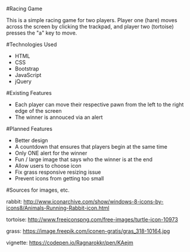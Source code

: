 #Racing Game

This is a simple racing game for two players.  Player one (hare) moves across the screen by clicking the trackpad, and player two (tortoise) presses the "a" key to move.


#Technologies Used

* HTML
* CSS
* Bootstrap
* JavaScript
* jQuery


#Existing Features

* Each player can move their respective pawn from the left to the right edge of the screen
* The winner is annouced via an alert


#Planned Features

* Better design
* A countdown that ensures that players begin at the same time
* Only ONE alert for the winner
* Fun / large image that says who the winner is at the end
* Allow users to choose icon
* Fix grass responsive resizing issue
* Prevent icons from getting too small


#Sources for images, etc.

rabbit:
http://www.iconarchive.com/show/windows-8-icons-by-icons8/Animals-Running-Rabbit-icon.html

tortoise:
http://www.freeiconspng.com/free-images/turtle-icon-10973

grass:
https://image.freepik.com/iconen-gratis/gras_318-10164.jpg

vignette:
https://codepen.io/Ragnarokkr/pen/KAejm